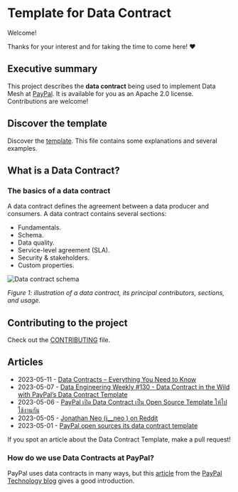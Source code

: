 # Template for Data Contract

Welcome! 

Thanks for your interest and for taking the time to come here! ❤️

## Executive summary
This project describes the **data contract** being used to implement Data Mesh at [PayPal](https://about.pypl.com/). It is available for you as an Apache 2.0 license. Contributions are welcome!

## Discover the template
Discover the [template](https://github.com/AIDAUserGroup/data-contract-template/blob/main/docs/README.md). This file contains some explanations and several examples.

## What is a Data Contract?

### The basics of a data contract
A data contract defines the agreement between a data producer and consumers. A data contract contains several sections:
* Fundamentals.
* Schema.
* Data quality.
* Service-level agreement (SLA).
* Security & stakeholders.
* Custom properties.

![Data contract schema](https://github.com/AIDAUserGroup/data-contract-template/blob/main/docs/img/data-contract-v2-schema.png "Data contract schema")

*Figure 1: illustration of a data contract, its principal contributors, sections, and usage.*

## Contributing to the project
Check out the [CONTRIBUTING](https://github.com/AIDAUserGroup/data-contract-template/blob/main/CONTRIBUTING.md) file.

## Articles 

 * 2023-05-11 - [Data Contracts – Everything You Need to Know](https://www.montecarlodata.com/blog-data-contracts-explained/)
 * 2023-05-07 - [Data Engineering Weekly #130 - Data Contract in the Wild with PayPal’s Data Contract Template](https://www.dataengineeringweekly.com/p/data-engineering-weekly-130)
 * 2023-05-06 - [PayPal เปิด Data Contract เป็น Open Source Template ให้ไปใช้งานกัน](https://discuss.dataengineercafe.io/t/paypal-data-contract-open-source-template/581/1)
 * 2023-05-05 - [Jonathan Neo (j__neo ) on Reddit](https://www.reddit.com/r/dataengineering/comments/137glbo/comment/jixw5hj/?utm_source=reddit&utm_medium=web2x&context=3)
 * 2023-05-01 - [PayPal open sources its data contract template](https://jgp.ai/2023/05/01/paypal-open-sources-its-data-contract-template/)

If you spot an article about the Data Contract Template, make a pull request! 

### How do we use Data Contracts at PayPal?
PayPal uses data contracts in many ways, but this [article](https://medium.com/paypal-tech/the-next-generation-of-data-platforms-is-the-data-mesh-b7df4b825522) from the [PayPal Technology blog](https://medium.com/paypal-tech) gives a good introduction.


